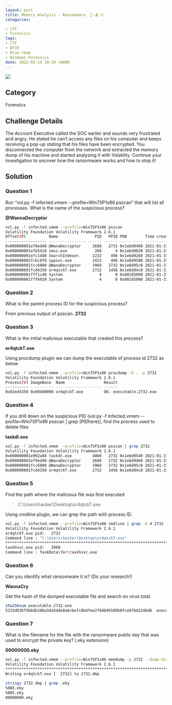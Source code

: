 ```yaml
---
layout: post
title: Memory Analysis - Ransomware  👤 💰 ⛓️
categories:

- CTF
- Forensics
tags:
- CTF
- DFIR
- Blue-team
- Windows-Forensics
date: 2022-03-10 20:10 +0800
---
```


<a href="https://blueteamlabs.online/achievement/share/challenge/12792/1"><img src="https://img.shields.io/badge/completed-Memory%20Analysis%20--%20Ransomware-brightgreen" /></a>

## Category

Forensics

## Challenge Details

The Account Executive called the SOC earlier and sounds very frustrated and angry. He stated he can’t access any files on his computer and keeps receiving a pop-up stating that his files have been encrypted. You disconnected the computer from the network and extracted the memory dump of his machine and started analyzing it with Volatility. Continue your investigation to uncover how the ransomware works and how to stop it!

## Solution

### Question 1

Run “vol.py -f infected.vmem --profile=Win7SP1x86 psscan” that will list all processes. What is the name of the suspicious process?

**@WannaDecryptor**

```bash
vol.py -f infected.vmem --profile=Win7SP1x86 psscan 
Volatility Foundation Volatility Framework 2.6.1
Offset(P)          Name                PID   PPID PDB        Time created                   Time exited                   
------------------ ---------------- ------ ------ ---------- ------------------------------ ------------------------------
0x000000001ef9ed40 @WanaDecryptor     2688   2732 0x1e6d9460 2021-01-31 18:24:49 UTC+0000   2021-01-31 18:24:49 UTC+0000  
0x000000001efb5418 smss.exe            268      4 0x1e6d9020 2021-01-31 18:01:10 UTC+0000                                 
0x000000001efc1d40 SearchIndexer.     2232    496 0x1e6d9260 2021-01-31 18:01:18 UTC+0000                                 
0x000000001fcbc0f0 sppsvc.exe         2432    496 0x1e6d9580 2021-01-31 18:03:14 UTC+0000                                 
0x000000001fcc6800 @WanaDecryptor     3968   2732 0x1e6d95c0 2021-01-31 18:02:48 UTC+0000                                 
0x000000001fcd4350 or4qtckT.exe       2732   1456 0x1e6d94c0 2021-01-31 18:02:16 UTC+0000                                 
0x000000001fff1c40 System                4      0 0x00185000 2021-01-31 20:56:12 UTC+0000                                 
0x000000001fff6920 System                4      0 0x00185000 2021-01-31 18:01:10 UTC+0000  
```

### Question 2

What is the parent process ID for the suspicious process?

From previous output of psscan.
**2732**

### Question 3

What is the initial malicious executable that created this process?

**or4qtckT.exe**

Using procdump plugin we can dump the executable of process id 2732 as below

```bash
vol.py -f infected.vmem --profile=Win7SP1x86 procdump -D . -p 2732
Volatility Foundation Volatility Framework 2.6.1
Process(V) ImageBase  Name                 Result
---------- ---------- -------------------- ------
0x83ed4350 0x00400000 or4qtckT.exe         OK: executable.2732.exe
```

### Question 4

If you drill down on the suspicious PID (vol.py -f infected.vmem --profile=Win7SP1x86 psscan | grep (PIDhere)), find the process used to delete files

**taskdl.exe**

```bash
vol.py -f infected.vmem --profile=Win7SP1x86 psscan | grep 2732
Volatility Foundation Volatility Framework 2.6.1
0x000000001e992a88 taskdl.exe         4060   2732 0x1e6d9540 2021-01-31 18:24:54 UTC+0000   2021-01-31 18:24:54 UTC+0000  
0x000000001ef9ed40 @WanaDecryptor     2688   2732 0x1e6d9460 2021-01-31 18:24:49 UTC+0000   2021-01-31 18:24:49 UTC+0000  
0x000000001fcc6800 @WanaDecryptor     3968   2732 0x1e6d95c0 2021-01-31 18:02:48 UTC+0000                                 
0x000000001fcd4350 or4qtckT.exe       2732   1456 0x1e6d94c0 2021-01-31 18:02:16 UTC+0000
```

### Question 5

Find the path where the malicious file was first executed

> C:\Users\hacker\Desktop\or4qtckT.exe

Using cmdline plugin, we can grep the path with process ID.

```bash
vol.py -f infected.vmem --profile=Win7SP1x86 cmdline | grep -A 4 2732
Volatility Foundation Volatility Framework 2.6.1
or4qtckT.exe pid:   2732
Command line : "C:\Users\hacker\Desktop\or4qtckT.exe" 
************************************************************************
taskhsvc.exe pid:   2968
Command line : TaskData\Tor\taskhsvc.exe
```

### Question 6

Can you identify what ransomware it is? (Do your research!)

**WannaCry**

Get the hash of the dumped executable file and search on virus total.

```bash
sha256sum executable.2732.exe 
5215d03bf5b6db206a3da5dde0a6cbefc8b4fee2f84b99109b0fce07bd2246d6  executable.2732.exe
```

### Question 7

What is the filename for the file with the ransomware public key that was used to encrypt the private key? (.eky extension)

**00000000.eky**

```bash
vol.py -f infected.vmem --profile=Win7SP1x86 memdump -p 2732 --dump-dir .
Volatility Foundation Volatility Framework 2.6.1
************************************************************************
Writing or4qtckT.exe [  2732] to 2732.dmp
```

```bash
strings 2732.dmp | grep .eky
%08X.eky
%08X.eky
00000000.eky
```

